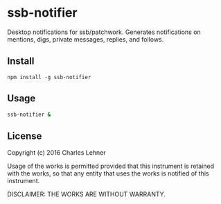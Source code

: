 # ssb-notifier

Desktop notifications for ssb/patchwork. Generates notifications on mentions,
digs, private messages, replies, and follows.

## Install

```
npm install -g ssb-notifier
```

## Usage

```sh
ssb-notifier &
```

## License

Copyright (c) 2016 Charles Lehner

Usage of the works is permitted provided that this instrument is
retained with the works, so that any entity that uses the works is
notified of this instrument.

DISCLAIMER: THE WORKS ARE WITHOUT WARRANTY.
